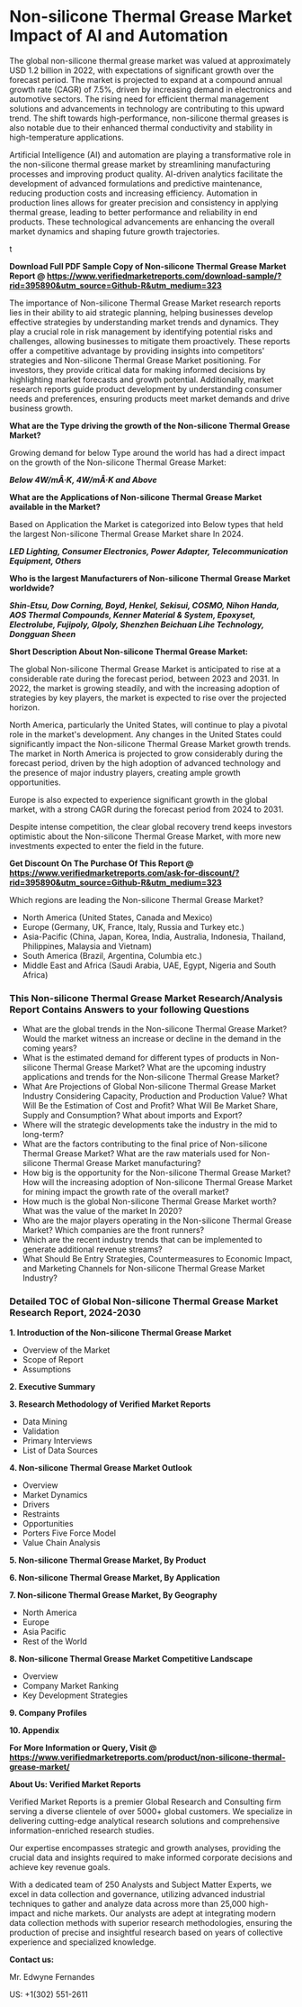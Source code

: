 <meta name="title" content="Global Non-silicone Thermal Grease Market Impact of AI and Automation"><meta name="description" content="The global non-silicone thermal grease market was valued at approximately USD 1.2 billion in 2022, with expectations of significant growth over the forecast period. Th"><meta name="title" content="Non-silicone Thermal Grease Market Size, Share, Scope, Trends, Growth, Opportunities, Analysis, Forecast"><h1>Non-silicone Thermal Grease Market Impact of AI and Automation</h1><p>The global non-silicone thermal grease market was valued at approximately USD 1.2 billion in 2022, with expectations of significant growth over the forecast period. The market is projected to expand at a compound annual growth rate (CAGR) of 7.5%, driven by increasing demand in electronics and automotive sectors. The rising need for efficient thermal management solutions and advancements in technology are contributing to this upward trend. The shift towards high-performance, non-silicone thermal greases is also notable due to their enhanced thermal conductivity and stability in high-temperature applications.</p><p>Artificial Intelligence (AI) and automation are playing a transformative role in the non-silicone thermal grease market by streamlining manufacturing processes and improving product quality. AI-driven analytics facilitate the development of advanced formulations and predictive maintenance, reducing production costs and increasing efficiency. Automation in production lines allows for greater precision and consistency in applying thermal grease, leading to better performance and reliability in end products. These technological advancements are enhancing the overall market dynamics and shaping future growth trajectories.</p>t</p><p id="" class=""><strong>Download Full PDF Sample Copy of Non-silicone Thermal Grease Market Report @ <a href="https://www.verifiedmarketreports.com/download-sample/?rid=395890&utm_source=Github-R&utm_medium=323" target="_blank">https://www.verifiedmarketreports.com/download-sample/?rid=395890&utm_source=Github-R&utm_medium=323</a></strong></p><p>The importance of&nbsp;Non-silicone Thermal Grease Market research reports lies in their ability to aid strategic planning, helping businesses develop effective strategies by understanding market trends and dynamics. They play a crucial role in risk management by identifying potential risks and challenges, allowing businesses to mitigate them proactively. These reports offer a competitive advantage by providing insights into competitors' strategies and Non-silicone Thermal Grease Market positioning. For investors, they provide critical data for making informed decisions by highlighting market forecasts and growth potential. Additionally, market research reports guide product development by understanding consumer needs and preferences, ensuring products meet market demands and drive business growth.</p><p><strong>What are the&nbsp;Type driving the growth of the Non-silicone Thermal Grease Market?</strong></p><p id="" class="">Growing demand for below Type around the world has had a direct impact on the growth of the Non-silicone Thermal Grease Market:</p><em><strong>Below 4W/mÂ·K, 4W/mÂ·K and Above</strong></em></p><strong>What are the&nbsp;Applications&nbsp;of Non-silicone Thermal Grease Market available in the Market?</strong></p><p id="" class="">Based on Application the Market is categorized into Below types that held the largest Non-silicone Thermal Grease Market share In 2024.</p><em><strong>LED Lighting, Consumer Electronics, Power Adapter, Telecommunication Equipment, Others</strong></em></p><strong>Who is the largest Manufacturers of Non-silicone Thermal Grease Market worldwide?</strong></p><p><em><strong>Shin-Etsu, Dow Corning, Boyd, Henkel, Sekisui, COSMO, Nihon Handa, AOS Thermal Compounds, Kenner Material & System, Epoxyset, Electrolube, Fujipoly, Glpoly, Shenzhen Beichuan Lihe Technology, Dongguan Sheen</strong></em></p><p id="" class=""><strong>Short Description About Non-silicone Thermal Grease Market:</strong></p><p>The global Non-silicone Thermal Grease Market is anticipated to rise at a considerable rate during the forecast period, between 2023 and 2031. In 2022, the market is growing steadily, and with the increasing adoption of strategies by key players, the market is expected to rise over the projected horizon.</p><p>North America, particularly the United States, will continue to play a pivotal role in the market's development. Any changes in the United States could significantly impact the Non-silicone Thermal Grease Market growth trends. The market in North America is projected to grow considerably during the forecast period, driven by the high adoption of advanced technology and the presence of major industry players, creating ample growth opportunities.</p><p>Europe is also expected to experience significant growth in the global market, with a strong CAGR during the forecast period from 2024 to 2031.</p><p>Despite intense competition, the clear global recovery trend keeps investors optimistic about the Non-silicone Thermal Grease Market, with more new investments expected to enter the field in the future.</p><p id="" class=""><strong>Get Discount On The Purchase Of This Report @ <a href="https://www.verifiedmarketreports.com/ask-for-discount/?rid=395890&utm_source=Github-R&utm_medium=323" target="_blank">https://www.verifiedmarketreports.com/ask-for-discount/?rid=395890&utm_source=Github-R&utm_medium=323</a></strong></p>Which regions are leading the Non-silicone Thermal Grease Market?</p><ul><li>North America (United States, Canada and Mexico)</li><li>Europe (Germany, UK, France, Italy, Russia and Turkey etc.)</li><li>Asia-Pacific (China, Japan, Korea, India, Australia, Indonesia, Thailand, Philippines, Malaysia and Vietnam)</li><li>South America (Brazil, Argentina, Columbia etc.)</li><li>Middle East and Africa (Saudi Arabia, UAE, Egypt, Nigeria and South Africa)</li></ul><h3 id="" class="">This Non-silicone Thermal Grease Market Research/Analysis Report Contains Answers to your following Questions</h3><ul><li>What are the global trends in the Non-silicone Thermal Grease Market? Would the market witness an increase or decline in the demand in the coming years?</li><li>What is the estimated demand for different types of products in Non-silicone Thermal Grease Market? What are the upcoming industry applications and trends for the Non-silicone Thermal Grease Market?</li><li>What Are Projections of Global Non-silicone Thermal Grease Market Industry Considering Capacity, Production and Production Value? What Will Be the Estimation of Cost and Profit? What Will Be Market Share, Supply and Consumption? What about imports and Export?</li><li>Where will the strategic developments take the industry in the mid to long-term?</li><li>What are the factors contributing to the final price of Non-silicone Thermal Grease Market? What are the raw materials used for Non-silicone Thermal Grease Market manufacturing?</li><li>How big is the opportunity for the Non-silicone Thermal Grease Market? How will the increasing adoption of Non-silicone Thermal Grease Market for mining impact the growth rate of the overall market?</li><li>How much is the global Non-silicone Thermal Grease Market worth? What was the value of the market In 2020?</li><li>Who are the major players operating in the Non-silicone Thermal Grease Market? Which companies are the front runners?</li><li>Which are the recent industry trends that can be implemented to generate additional revenue streams?</li><li>What Should Be Entry Strategies, Countermeasures to Economic Impact, and Marketing Channels for Non-silicone Thermal Grease Market Industry?</li></ul><h3 id="" class="">Detailed TOC of Global Non-silicone Thermal Grease Market Research Report, 2024-2030</h3><p id="" class=""><strong>1. Introduction of the Non-silicone Thermal Grease Market</strong></p><ul><li>Overview of the Market</li><li>Scope of Report</li><li>Assumptions</li></ul><p id="" class=""><strong>2. Executive Summary</strong></p><p id="" class=""><strong>3. Research Methodology of Verified Market Reports</strong></p><ul><li>Data Mining</li><li>Validation</li><li>Primary Interviews</li><li>List of Data Sources</li></ul><p id="" class=""><strong>4. Non-silicone Thermal Grease Market Outlook</strong></p><ul><li>Overview</li><li>Market Dynamics</li><li>Drivers</li><li>Restraints</li><li>Opportunities</li><li>Porters Five Force Model</li><li>Value Chain Analysis</li></ul><p id="" class=""><strong>5. Non-silicone Thermal Grease Market, By Product</strong></p><p id="" class=""><strong>6. Non-silicone Thermal Grease Market, By Application</strong></p><p id="" class=""><strong>7. Non-silicone Thermal Grease Market, By Geography</strong></p><ul><li>North America</li><li>Europe</li><li>Asia Pacific</li><li>Rest of the World</li></ul><p id="" class=""><strong>8. Non-silicone Thermal Grease Market Competitive Landscape</strong></p><ul><li>Overview</li><li>Company Market Ranking</li><li>Key Development Strategies</li></ul><p id="" class=""><strong>9. Company Profiles</strong></p><p id="" class=""><strong>10. Appendix</strong></p><p id="" class=""><strong>For More Information or Query, Visit @ <a href="https://www.verifiedmarketreports.com/product/non-silicone-thermal-grease-market/" target="_blank">https://www.verifiedmarketreports.com/product/non-silicone-thermal-grease-market/</a></strong></p><p id="" class=""><strong>About Us: Verified Market Reports</strong></p><p id="" class="">Verified Market Reports is a premier Global Research and Consulting firm serving a diverse clientele of over 5000+ global customers. We specialize in delivering cutting-edge analytical research solutions and comprehensive information-enriched research studies.</p><p id="" class="">Our expertise encompasses strategic and growth analyses, providing the crucial data and insights required to make informed corporate decisions and achieve key revenue goals.</p><p id="" class="">With a dedicated team of 250 Analysts and Subject Matter Experts, we excel in data collection and governance, utilizing advanced industrial techniques to gather and analyze data across more than 25,000 high-impact and niche markets. Our analysts are adept at integrating modern data collection methods with superior research methodologies, ensuring the production of precise and insightful research based on years of collective experience and specialized knowledge.</p><p id="" class=""><strong>Contact us:</strong></p><p id="" class="">Mr. Edwyne Fernandes</p><p id="" class="">US: +1(302) 551-2611</p>